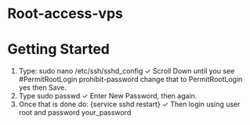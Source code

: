 # Root-access-vps
# Getting Started
1) Type: sudo nano /etc/ssh/sshd_config
✓ Scroll Down until you see #PermitRootLogin prohibit-password change that to PermitRootLogin yes then Save.
2) Type sudo passwd
✓ Enter New Password, then again.
3) Once that is done do: {service sshd restart}
✓ Then login using user root and password your_password
